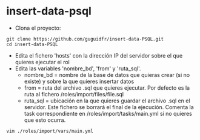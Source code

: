 # insert-data-psql
- Clona el proyecto:
```
git clone https://github.com/guguidfr/insert-data-PSQL.git
cd insert-data-PSQL
```
- Edita el fichero 'hosts' con la dirección IP del servidor sobre el que quieres ejecutar el rol
- Edita las variables 'nombre_bd', 'from' y 'ruta_sql'.
  - nombre_bd = nombre de la base de datos que quieras crear (si no existe) y sobre la que quieres insertar datos
  - from = ruta del archivo .sql que quieres ejecutar. Por defecto es la ruta al fichero /roles/import/files/file.sql
  - ruta_sql = ubicación en la que quieres guardar el archivo .sql en el servidor. Este fichero se borrará el final de la ejecución. Comenta la task correspondiente en /roles/import/tasks/main.yml si no quieres que esto ocurra.
```
vim ./roles/import/vars/main.yml
```
